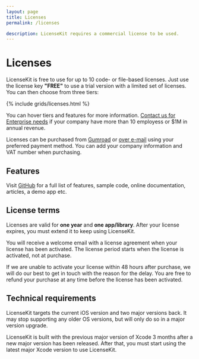 ```yaml
---
layout: page
title: Licenses
permalink: /licenses

description: LicenseKit requires a commercial license to be used.
---
```



# Licenses

LicenseKit is free to use for up to 10 code- or file-based licenses. Just use the license key **"FREE"** to use a trial version with a limited set of licenses. You can then choose from three tiers:

{% include grids/licenses.html %}

You can hover tiers and features for more information. [Contact us for Enterprise needs](mailto:{{site.email}}?subject=LicenseKit%20Enterprise) if your company have more than 10 employess or $1M in annual revenue.

Licenses can be purchased from [Gumroad]({{site.gumroad_url}}) or [over e-mail](mailto:{{site.email}}?subject=LicenseKit%20License) using your preferred payment method. You can add your company information and VAT number when purchasing.



## Features

Visit [GitHub]({{site.github_url}}) for a full list of features, sample code, online documentation, articles, a demo app etc.


## License terms

Licenses are valid for **one year** and **one app/library**. After your license expires, you must extend it to keep using LicenseKit.

You will receive a welcome email with a license agreement when your license has been activated. The license period starts when the license is activated, not at purchase.

If we are unable to activate your license within 48 hours after purchase, we will do our best to get in touch with the reason for the delay. You are free to refund your purchase at any time before the license has been activated.


## Technical requirements

LicenseKit targets the current iOS version and two major versions back. It may stop supporting any older OS versions, but will only do so in a major version upgrade.

LicenseKit is built with the previous major version of Xcode 3 months after a new major version has been released. After that, you must start using the latest major Xcode version to use LicenseKit.